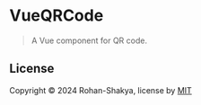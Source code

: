 # VueQRCode

> A Vue component for QR code.

## License

Copyright &copy; 2024 Rohan-Shakya, license by [MIT](https://github.com/Rohan-Shakya/vue-qrcode-generator/blob/main/LICENSE)

